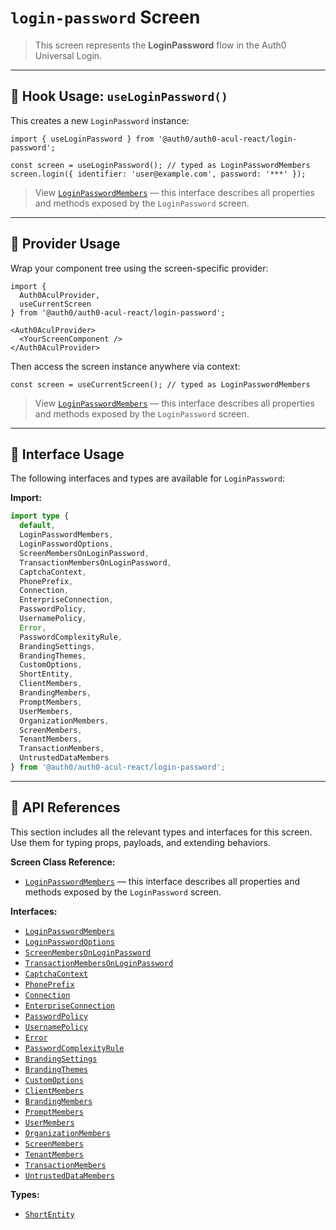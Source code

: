 # `login-password` Screen

> This screen represents the **LoginPassword** flow in the Auth0 Universal Login.

---

## 🔹 Hook Usage: `useLoginPassword()`

This creates a new `LoginPassword` instance:

```tsx
import { useLoginPassword } from '@auth0/auth0-acul-react/login-password';

const screen = useLoginPassword(); // typed as LoginPasswordMembers
screen.login({ identifier: 'user@example.com', password: '***' });
```

> View [`LoginPasswordMembers`](https://auth0.github.io/universal-login/interfaces/Classes.LoginPasswordMembers.html) — this interface describes all properties and methods exposed by the `LoginPassword` screen.

---

## 🔹 Provider Usage

Wrap your component tree using the screen-specific provider:

```tsx
import {
  Auth0AculProvider,
  useCurrentScreen
} from '@auth0/auth0-acul-react/login-password';

<Auth0AculProvider>
  <YourScreenComponent />
</Auth0AculProvider>
```

Then access the screen instance anywhere via context:

```tsx
const screen = useCurrentScreen(); // typed as LoginPasswordMembers
```

> View [`LoginPasswordMembers`](https://auth0.github.io/universal-login/interfaces/Classes.LoginPasswordMembers.html) — this interface describes all properties and methods exposed by the `LoginPassword` screen.

---

## 🔹 Interface Usage

The following interfaces and types are available for `LoginPassword`:

**Import:**

```ts
import type {
  default,
  LoginPasswordMembers,
  LoginPasswordOptions,
  ScreenMembersOnLoginPassword,
  TransactionMembersOnLoginPassword,
  CaptchaContext,
  PhonePrefix,
  Connection,
  EnterpriseConnection,
  PasswordPolicy,
  UsernamePolicy,
  Error,
  PasswordComplexityRule,
  BrandingSettings,
  BrandingThemes,
  CustomOptions,
  ShortEntity,
  ClientMembers,
  BrandingMembers,
  PromptMembers,
  UserMembers,
  OrganizationMembers,
  ScreenMembers,
  TenantMembers,
  TransactionMembers,
  UntrustedDataMembers
} from '@auth0/auth0-acul-react/login-password';
```

---

## 🔸 API References

This section includes all the relevant types and interfaces for this screen. Use them for typing props, payloads, and extending behaviors.

**Screen Class Reference:**  
- [`LoginPasswordMembers`](https://auth0.github.io/universal-login/interfaces/Classes.LoginPasswordMembers.html) — this interface describes all properties and methods exposed by the `LoginPassword` screen.

**Interfaces:**
- [`LoginPasswordMembers`](https://auth0.github.io/universal-login/interfaces/Classes.LoginPasswordMembers.html)
- [`LoginPasswordOptions`](https://auth0.github.io/universal-login/interfaces/Classes.LoginPasswordOptions.html)
- [`ScreenMembersOnLoginPassword`](https://auth0.github.io/universal-login/interfaces/Classes.ScreenMembersOnLoginPassword.html)
- [`TransactionMembersOnLoginPassword`](https://auth0.github.io/universal-login/interfaces/Classes.TransactionMembersOnLoginPassword.html)
- [`CaptchaContext`](https://auth0.github.io/universal-login/interfaces/Classes.CaptchaContext.html)
- [`PhonePrefix`](https://auth0.github.io/universal-login/interfaces/Classes.PhonePrefix.html)
- [`Connection`](https://auth0.github.io/universal-login/interfaces/Classes.Connection.html)
- [`EnterpriseConnection`](https://auth0.github.io/universal-login/interfaces/Classes.EnterpriseConnection.html)
- [`PasswordPolicy`](https://auth0.github.io/universal-login/interfaces/Classes.PasswordPolicy.html)
- [`UsernamePolicy`](https://auth0.github.io/universal-login/interfaces/Classes.UsernamePolicy.html)
- [`Error`](https://auth0.github.io/universal-login/interfaces/Classes.Error.html)
- [`PasswordComplexityRule`](https://auth0.github.io/universal-login/interfaces/Classes.PasswordComplexityRule.html)
- [`BrandingSettings`](https://auth0.github.io/universal-login/interfaces/Classes.BrandingSettings.html)
- [`BrandingThemes`](https://auth0.github.io/universal-login/interfaces/Classes.BrandingThemes.html)
- [`CustomOptions`](https://auth0.github.io/universal-login/interfaces/Classes.CustomOptions.html)
- [`ClientMembers`](https://auth0.github.io/universal-login/interfaces/Classes.ClientMembers.html)
- [`BrandingMembers`](https://auth0.github.io/universal-login/interfaces/Classes.BrandingMembers.html)
- [`PromptMembers`](https://auth0.github.io/universal-login/interfaces/Classes.PromptMembers.html)
- [`UserMembers`](https://auth0.github.io/universal-login/interfaces/Classes.UserMembers.html)
- [`OrganizationMembers`](https://auth0.github.io/universal-login/interfaces/Classes.OrganizationMembers.html)
- [`ScreenMembers`](https://auth0.github.io/universal-login/interfaces/Classes.ScreenMembers.html)
- [`TenantMembers`](https://auth0.github.io/universal-login/interfaces/Classes.TenantMembers.html)
- [`TransactionMembers`](https://auth0.github.io/universal-login/interfaces/Classes.TransactionMembers.html)
- [`UntrustedDataMembers`](https://auth0.github.io/universal-login/interfaces/Classes.UntrustedDataMembers.html)


**Types:**
- [`ShortEntity`](https://auth0.github.io/universal-login/types/Classes.ShortEntity.html)
